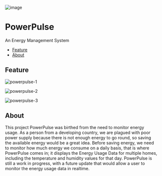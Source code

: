 ![image](https://drive.google.com/uc?export=view&id=1VXRFp0AEwbpGuloBOHIwnUEPR1HDbCIm)
# PowerPulse
An Energy Management System

- [Feature](#feature)
- [About](#about)

## Feature
![powerpulse-1](https://drive.google.com/uc?export=view&id=1-5Mvz8encNXli1z7Oo978L6ZpHWChRX2)

![powerpulse-2](https://drive.google.com/uc?export=view&id=1T4z1EVIg5wRg-Q87hma2Ompw5i2184JT)

![powerpulse-3](https://drive.google.com/uc?export=view&id=18P9facwr1bbEqhlr-MzD_-TuJVorf_1C)

## About
This project PowerPulse was birthed from the need to monitor energy usage. As a person from a developing country, we are plagued with poor power supply because there is not enough energy to go round, so saving the available energy would be a great idea. Before saving energy, we need to monitor how much energy we consume on a daily basis, that is where PowerPulse comes in; it displays the Energy Usage Data for multiple homes, including the temperature and humidity values for that day.
PowerPulse is still a work in progress, with a future update that would allow a user to monitor the energy usage data in realtime.
